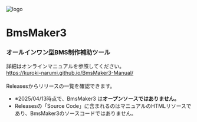 ![logo](https://github.com/user-attachments/assets/9531efef-18a2-4d10-9af3-33f43241f737)
<h1>BmsMaker3</h1>

<h3>オールインワン型BMS制作補助ツール </h3>

詳細はオンラインマニュアルを参照してください。<br/>
https://kuroki-narumi.github.io/BmsMaker3-Manual/<br/>
<br/>
Releasesからリリースの一覧を確認できます。
- ※2025/04/13時点で、BmsMaker3 は<b>オープンソースではありません。</b>
- Releasesの「Source Code」に含まれるのはマニュアルのHTMLリソースであり、BmsMaker3のソースコードではありません。
